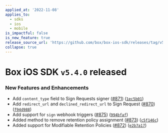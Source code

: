 ```yaml
---
applied_at: '2022-11-08'
applies_to:
  - sdks
  - ios
  - mobile
is_impactful: false
is_new_feature: true
release_source_url: 'https://github.com/box/box-ios-sdk/releases/tag/v5.4.0'
collapse: true
---
```


# Box iOS SDK `v5.4.0` released

### New Features and Enhancements

* Add `content_type` field to Sign Requests signer ([#871][1]) ([`1ec5b01`][2])
* Add `redirect_url` and `declined_redirect_url` to Sign Request ([#870][3]) ([`f94d988`][4])
* Add support for `sign` webhook triggers ([#875][5]) ([`994bfaf`][6])
* Added method to remove retention policy assignment ([#873][7]) ([`c5f146c`][8])
* Added support for Modifiable Retention Policies ([#872][9]) ([`e2b7a17`][10])

[1]: https://github.com/box/box-ios-sdk/issues/871

[2]: https://github.com/box/box-ios-sdk/commit/1ec5b0149f01cd3a18f5cba39b77e01678655932

[3]: https://github.com/box/box-ios-sdk/issues/870

[4]: https://github.com/box/box-ios-sdk/commit/f94d98862d2fdb2603f4684b963d29d04e0fdb3d

[5]: https://github.com/box/box-ios-sdk/issues/875

[6]: https://github.com/box/box-ios-sdk/commit/994bfaf3ead983f5014808f6c9e5ffe167ab8e42

[7]: https://github.com/box/box-ios-sdk/issues/873

[8]: https://github.com/box/box-ios-sdk/commit/c5f146c960bb1f940418975078d83fb63ff3bdec

[9]: https://github.com/box/box-ios-sdk/issues/872

[10]: https://github.com/box/box-ios-sdk/commit/e2b7a178c6592c9f7d1e7ce691c215680b3f45d0
